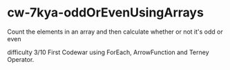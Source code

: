 # cw-7kya-oddOrEvenUsingArrays
 Count the elements in an array and then calculate whether or not it's odd or even

difficulty 3/10 First Codewar using ForEach, ArrowFunction and Terney Operator. 